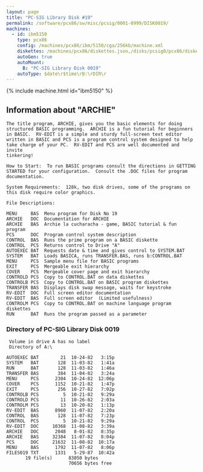 ```yaml
---
layout: page
title: "PC-SIG Library Disk #19"
permalink: /software/pcx86/sw/misc/pcsig/0001-0999/DISK0019/
machines:
  - id: ibm5150
    type: pcx86
    config: /machines/pcx86/ibm/5150/cga/256kb/machine.xml
    diskettes: /machines/pcx86/diskettes.json,/disks/pcsig0/pcx86/diskettes.json
    autoGen: true
    autoMount:
      B: "PC-SIG Library Disk 0019"
    autoType: $date\r$time\rB:\rDIR\r
---
```


{% include machine.html id="ibm5150" %}

## Information about "ARCHIE"

    The title program, ARCHIE, gives you the basic elements for doing
    structured BASIC programming.  ARCHIE is a fun tutorial for beginners
    in BASIC.  RV-EDIT is a simple and sturdy full-screen text editor
    written in BASIC and PCS is a program control system designed to help
    take charge of your PC.  RV-EDIT and PCS are well documented and invite
    tinkering!
    
    How to Start:  To run BASIC programs consult the directions in GETTING
    STARTED for your configuration.  Consult the .DOC files for program
    documentation.
    
    System Requirements:  128k, two disk drives, some of the programs on
    this disk require color graphics.
    
    File Descriptions:
    
    MENU     BAS  Menu program for Disk No 19
    ARCHIE   DOC  Documentation for ARCHIE
    ARCHIE   BAS  Archie la cucharacha - game, BASIC tutorial & fun program
    PCS      DOC  Program control system description
    CONTROL  BAS  Runs the prime program on a BASIC diskette
    CONTROL  PCS  Returns control to Drive "A"
    AUTOEXEC BAT  Requests date & time and gives control to SYSTEM.BAT
    SYSTEM   BAT  Loads BASICA, runs TRANSFER.BAS, runs b:CONTROL.BAT
    MENU     PCS  Sample menu file for BASIC programs
    EXIT     PCS  Mergeable exit hierarchy
    COVER    PCS  Mergeable cover page and exit hierarchy
    CONTROLD PCS  Copy to CONTROL.BAT on data diskettes
    CONTROLB PCS  Copy to CONTROL.BAT on BASIC program diskettes
    TRANSFER BAS  Displays disk swap message, waits for keystroke
    RV-EDIT  DOC  Full screen editor documentation
    RV-EDIT  BAS  Full screen editor  (Limited usefulness)
    CONTROLM PCS  Copy to CONTROL.BAT on machine language program diskettes
    RUN      BAT  Runs the program passed as a parameter

### Directory of PC-SIG Library Disk 0019

     Volume in drive A has no label
     Directory of A:\

    AUTOEXEC BAT        21  10-24-82   3:15p
    SYSTEM   BAT       128  11-03-82   1:41a
    RUN      BAT       128  11-03-82   1:46a
    TRANSFER BAS       384  11-04-82   3:24a
    MENU     PCS      2304  10-24-82  12:06p
    COVER    PCS      1152  10-21-82   1:47p
    EXIT     PCS       256  10-27-82   7:02p
    CONTROLB PCS         5  10-21-82   9:29a
    CONTROLD PCS        11  10-26-82   2:03a
    CONTROLM PCS        13  10-20-82   1:13p
    RV-EDIT  BAS      8960  11-07-82   2:20a
    CONTROL  BAS       128  11-07-82   7:23p
    CONTROL  PCS         5  10-21-82   9:29a
    RV-EDIT  DOC     10368  11-08-82   3:39a
    ARCHIE   DOC      2048   8-01-82   8:35p
    ARCHIE   BAS     32384  11-07-82   8:04p
    PCS      DOC     21632  11-08-82  10:17a
    MENU     BAS      1792  11-07-82   8:06p
    FILES019 TXT      1331   5-29-87  10:42a
           19 file(s)      83050 bytes
                           70656 bytes free
